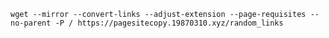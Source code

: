 `wget --mirror --convert-links --adjust-extension --page-requisites --no-parent -P / https://pagesitecopy.19870310.xyz/random_links`
